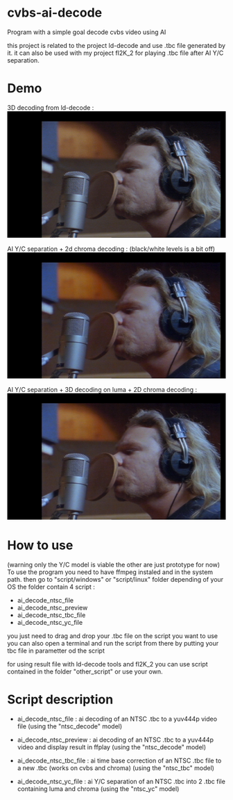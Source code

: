 # cvbs-ai-decode

Program with a simple goal decode cvbs video using AI

this project is related to the project ld-decode and use .tbc file generated by it.
it can also be used with my project fl2K_2 for playing .tbc file after AI Y/C separation.

# Demo
3D decoding from ld-decode : 
<img src="demo/demo_frame/Metalica/YC/color/3D_color_2525.png" width="" height="">

AI Y/C separation + 2d chroma decoding : (black/white levels is a bit off)
<img src="demo/demo_frame/Metalica/YC/color/aiyc_color_2525.png" width="" height="">

AI Y/C separation + 3D decoding on luma + 2D chroma decoding : 
<img src="demo/demo_frame/Metalica/YC/color/aiyc_3Dluma_color_2525.png" width="" height="">

# How to use
(warning only the Y/C model is viable the other are just prototype for now)
To use the program you need to have ffmpeg instaled and in the system path.
then go to "script/windows" or "script/linux" folder depending of your OS
the folder contain 4 script :
  - ai_decode_ntsc_file
  - ai_decode_ntsc_preview
  - ai_decode_ntsc_tbc_file
  - ai_decode_ntsc_yc_file

you just need to drag and drop your .tbc file on the script you want to use
you can also open a terminal and run the script from there by putting your tbc file in parametter od the script

for using result file with ld-decode tools and fl2K_2 you can use script contained in the folder "other_script" or use your own.

# Script description

- ai_decode_ntsc_file :
  ai decoding of an NTSC .tbc to a yuv444p video file
  (using the "ntsc_decode" model)
  
- ai_decode_ntsc_preview :
  ai decoding of an NTSC .tbc to a yuv444p video and display result in ffplay
  (using the "ntsc_decode" model)

- ai_decode_ntsc_tbc_file :
  ai time base correction of an NTSC .tbc file to a new .tbc (works on cvbs and chroma)
  (using the "ntsc_tbc" model)

- ai_decode_ntsc_yc_file :
  ai Y/C separation of an NTSC .tbc into 2 .tbc file containing luma and chroma
  (using the "ntsc_yc" model)
